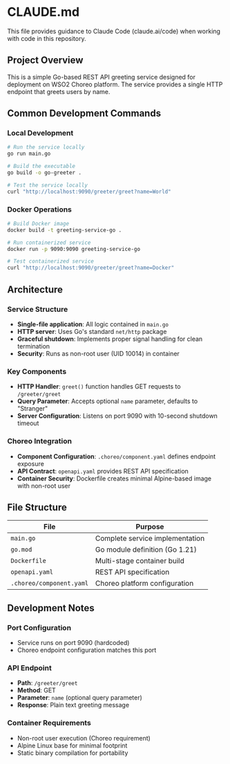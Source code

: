 # CLAUDE.md

This file provides guidance to Claude Code (claude.ai/code) when working with code in this repository.

## Project Overview

This is a simple Go-based REST API greeting service designed for deployment on WSO2 Choreo platform. The service provides a single HTTP endpoint that greets users by name.

## Common Development Commands

### Local Development
```bash
# Run the service locally
go run main.go

# Build the executable
go build -o go-greeter .

# Test the service locally
curl "http://localhost:9090/greeter/greet?name=World"
```

### Docker Operations
```bash
# Build Docker image
docker build -t greeting-service-go .

# Run containerized service
docker run -p 9090:9090 greeting-service-go

# Test containerized service
curl "http://localhost:9090/greeter/greet?name=Docker"
```

## Architecture

### Service Structure
- **Single-file application**: All logic contained in `main.go`
- **HTTP server**: Uses Go's standard `net/http` package
- **Graceful shutdown**: Implements proper signal handling for clean termination
- **Security**: Runs as non-root user (UID 10014) in container

### Key Components
- **HTTP Handler**: `greet()` function handles GET requests to `/greeter/greet`
- **Query Parameter**: Accepts optional `name` parameter, defaults to "Stranger"
- **Server Configuration**: Listens on port 9090 with 10-second shutdown timeout

### Choreo Integration
- **Component Configuration**: `.choreo/component.yaml` defines endpoint exposure
- **API Contract**: `openapi.yaml` provides REST API specification
- **Container Security**: Dockerfile creates minimal Alpine-based image with non-root user

## File Structure

| File | Purpose |
|------|---------|
| `main.go` | Complete service implementation |
| `go.mod` | Go module definition (Go 1.21) |
| `Dockerfile` | Multi-stage container build |
| `openapi.yaml` | REST API specification |
| `.choreo/component.yaml` | Choreo platform configuration |

## Development Notes

### Port Configuration
- Service runs on port 9090 (hardcoded)
- Choreo endpoint configuration matches this port

### API Endpoint
- **Path**: `/greeter/greet`
- **Method**: GET
- **Parameter**: `name` (optional query parameter)
- **Response**: Plain text greeting message

### Container Requirements
- Non-root user execution (Choreo requirement)
- Alpine Linux base for minimal footprint
- Static binary compilation for portability